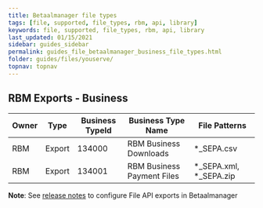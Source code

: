 ```yaml
---
title: Betaalmanager file types
tags: [file, supported, file_types, rbm, api, library]
keywords: file, supported, file_types, rbm, api, library
last_updated: 01/15/2021
sidebar: guides_sidebar
permalink: guides_file_betaalmanager_business_file_types.html
folder: guides/files/youserve/
topnav: topnav
---
```


## RBM Exports - Business

| Owner | Type   | Business TypeId | Business Type Name                 | File Patterns          |
| ----- | ------ | --------------- | ---------------------------------- | ---------------------- |
| RBM   | Export | 134000          | RBM Business Downloads             | *_SEPA.csv             |
| RBM   | Export | 134001          | RBM Business Payment Files         | *_SEPA.xml, *_SEPA.zip |


**Note**: See [release notes](https://community.visma.com/t5/Releases-Betaalmanager/Betaalmanager-2022-06/ta-p/497745#toc-hId-1906880039) to configure File API exports in Betaalmanager

